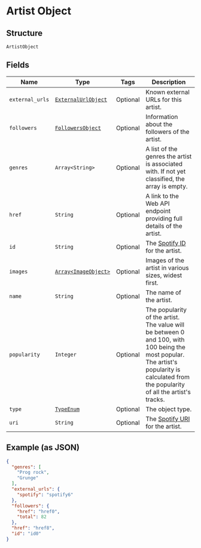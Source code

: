 
# Artist Object

## Structure

`ArtistObject`

## Fields

| Name | Type | Tags | Description |
|  --- | --- | --- | --- |
| `external_urls` | [`ExternalUrlObject`](../../doc/models/external-url-object.md) | Optional | Known external URLs for this artist. |
| `followers` | [`FollowersObject`](../../doc/models/followers-object.md) | Optional | Information about the followers of the artist. |
| `genres` | `Array<String>` | Optional | A list of the genres the artist is associated with. If not yet classified, the array is empty. |
| `href` | `String` | Optional | A link to the Web API endpoint providing full details of the artist. |
| `id` | `String` | Optional | The [Spotify ID](/documentation/web-api/concepts/spotify-uris-ids) for the artist. |
| `images` | [`Array<ImageObject>`](../../doc/models/image-object.md) | Optional | Images of the artist in various sizes, widest first. |
| `name` | `String` | Optional | The name of the artist. |
| `popularity` | `Integer` | Optional | The popularity of the artist. The value will be between 0 and 100, with 100 being the most popular. The artist's popularity is calculated from the popularity of all the artist's tracks. |
| `type` | [`TypeEnum`](../../doc/models/type-enum.md) | Optional | The object type. |
| `uri` | `String` | Optional | The [Spotify URI](/documentation/web-api/concepts/spotify-uris-ids) for the artist. |

## Example (as JSON)

```json
{
  "genres": [
    "Prog rock",
    "Grunge"
  ],
  "external_urls": {
    "spotify": "spotify6"
  },
  "followers": {
    "href": "href0",
    "total": 82
  },
  "href": "href8",
  "id": "id0"
}
```

